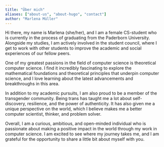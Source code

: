 ```yaml
---
title: "Über mich"
aliases: ["about-us", "about-hugo", "contact"]
author: "Marlena Müller"
---
```


Hi there, my name is Marlena (she/her), and I am a female CS-student who is currently in the process of graduating from the Paderborn University. Alongside my studies, I am actively involved in the student council, where I get to work with other students to improve the academic and social experiences of our fellow peers.

One of my greatest passions in the field of computer science is theoretical computer science. I find it incredibly fascinating to explore the mathematical foundations and theoretical principles that underpin computer science, and I love learning about the latest advancements and breakthroughs in this area.

In addition to my academic pursuits, I am also proud to be a member of the transgender community. Being trans has taught me a lot about self-discovery, resilience, and the power of authenticity. It has also given me a unique perspective on the world, which I believe makes me a better computer scientist, thinker, and problem solver.

Overall, I am a curious, ambitious, and open-minded individual who is passionate about making a positive impact in the world through my work in computer science. I am excited to see where my journey takes me, and I am grateful for the opportunity to share a little bit about myself with you.
